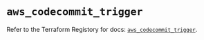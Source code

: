 # `aws_codecommit_trigger`

Refer to the Terraform Registory for docs: [`aws_codecommit_trigger`](https://registry.terraform.io/providers/hashicorp/aws/4.67.0/docs/resources/codecommit_trigger).
